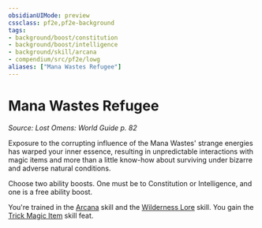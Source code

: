 ```yaml
---
obsidianUIMode: preview
cssclass: pf2e,pf2e-background
tags:
- background/boost/constitution
- background/boost/intelligence
- background/skill/arcana
- compendium/src/pf2e/lowg
aliases: ["Mana Wastes Refugee"]
---
```

# Mana Wastes Refugee
*Source: Lost Omens: World Guide p. 82*  

Exposure to the corrupting influence of the Mana Wastes' strange energies has warped your inner essence, resulting in unpredictable interactions with magic items and more than a little know-how about surviving under bizarre and adverse natural conditions.

Choose two ability boosts. One must be to Constitution or Intelligence, and one is a free ability boost.

You're trained in the [Arcana](compendium/skills.md#Arcana) skill and the [Wilderness Lore](compendium/skills.md#Lore) skill. You gain the [Trick Magic Item](compendium/feats/trick-magic-item.md) skill feat.
